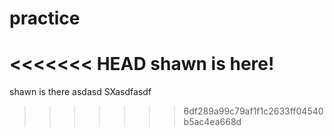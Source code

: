 # practice

<<<<<<< HEAD
shawn is here!
=======
shawn is there
asdasd
SXasdfasdf
>>>>>>> 6df289a99c79af1f1c2633ff04540b5ac4ea668d
